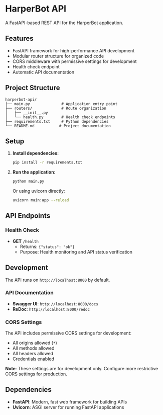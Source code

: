 # HarperBot API

A FastAPI-based REST API for the HarperBot application.

## Features

- FastAPI framework for high-performance API development
- Modular router structure for organized code
- CORS middleware with permissive settings for development
- Health check endpoint
- Automatic API documentation

## Project Structure

```
harperbot-api/
├── main.py              # Application entry point
├── routers/             # Route organization
│   ├── __init__.py
│   └── health.py        # Health check endpoints
├── requirements.txt     # Python dependencies
└── README.md           # Project documentation
```

## Setup

1. **Install dependencies:**
   ```bash
   pip install -r requirements.txt
   ```

2. **Run the application:**
   ```bash
   python main.py
   ```
   
   Or using uvicorn directly:
   ```bash
   uvicorn main:app --reload
   ```

## API Endpoints

### Health Check
- **GET** `/health`
  - Returns: `{"status": "ok"}`
  - Purpose: Health monitoring and API status verification

## Development

The API runs on `http://localhost:8000` by default.

### API Documentation
- **Swagger UI**: `http://localhost:8000/docs`
- **ReDoc**: `http://localhost:8000/redoc`

### CORS Settings
The API includes permissive CORS settings for development:
- All origins allowed (`*`)
- All methods allowed
- All headers allowed
- Credentials enabled

**Note**: These settings are for development only. Configure more restrictive CORS settings for production.

## Dependencies

- **FastAPI**: Modern, fast web framework for building APIs
- **Uvicorn**: ASGI server for running FastAPI applications
